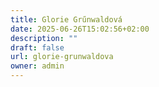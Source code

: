 ```yaml
---
title: Glorie Grűnwaldová
date: 2025-06-26T15:02:56+02:00
description: ""
draft: false
url: glorie-grunwaldova
owner: admin
---
```


<!-- SECTION BREAK --> 